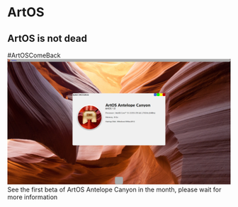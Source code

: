 # ArtOS
## ArtOS is not dead
#ArtOSComeBack
![DevState](/77B6E267-8A36-4E69-9690-D1EFECC1FFE2.png)
See the first beta of ArtOS Antelope Canyon in the month, please wait for more information
